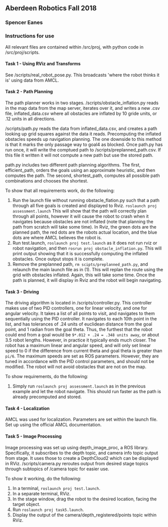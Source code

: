 ## Aberdeen Robotics Fall 2018  
### Spencer Eanes  

### Instructions for use  

All relevant files are contained within /src/proj, with python code in /src/proj/scripts.  

#### Task 1 - Using RViz and Transforms  
See /scripts/real\_robot\_pose.py. This broadcasts 'where the robot thinks it is' using data from AMCL.  

#### Task 2 - Path Planning  
The path planner works in two stages. /scripts/obstacle\_inflation.py reads in the map data from the map server, iterates over it, and writes a new .csv file, inflated\_data.csv where all obstacles are inflated by 10 gride units, or .12 units in all directions.  

/scripts/path.py reads the data from inflated\_data.csv, and creates a path looking up grid squares against the data it reads. Precomputing the inflated obstacles speeds up navigation planning. The one downside to this method is that it marks the only passage way to goal4 as blocked. Once path.py has run once, it will write the comptued path to /scripts/preplanned\_path.csv. If this file it written it will not compute a new path but use the stored path.  

path.py includes two different path planning algorithms. The first, efficient\_path, orders the goals using an approximate heuristic, and then computes the path. The second, shortest\_path, computes all possible path combinations and chooses the shortest.  

To show that all requirements work, do the following:  
1. Run the launch file without running obstacle\_flation.py such that a path through all five goals is created and displayed to Rviz. `roslaunch proj assessment.launch` This will show that the path will correctly plan through all points, however it will cause the robot to crash when it navigates because obstacles are not inflated (note that planning the path from scratch will take some time). In Rviz, the green dots are the planned path, the red dots are the robots actual location, and the blue dots are where AMCL believes the robot is.  
2. Run test.launch, `roslaunch proj test.launch` as it does not run rviz or robot navigation, and then `rosrun proj obstacle_inflation.py`. This will print output showing that it is successfully computing the inflated obstacles. Once output stops it is complete.  
3. Remove the preplanned path, `rm scipts/preplanned_path.py`, and relaunch the main launch file as in (1). This will replan the route using the grid with obstacles inflated. Again, this will take some time. Once the path is planned, it will display in Rviz and the robot will begin navigating.  

#### Task 3 - Driving  
The driving algorithm is located in /scripts/controller.py. This controller makes use of two PID controllers, one for linear velocity, and one for angular velocity. It takes a list of all points to visit, and navigates to them sequentially using the PID controller. It navigates to each 10th point in the list, and has tolerances of .24 units of euclidean distance from the goal point, and 1 radian from the goal theta. Thus, the furthest that the robot could end from a goal would be `9*.012 + .24 = .348 units away`, or about 3.5 robot lengths. However, in practice it typically ends much closer. The robot has a maximum linear and angular speed, and will only set linear speed to 0 if the difference from current theta and goal theta is greater than `pi/6`. The maximum speeds are set as ROS parameters. However, they are tuned in accordance with the PID control parameters, and should not be modified. The robot will not avoid obstacles that are not on the map.   

To show requirements, do the following:  
1. Simply run `roslaunch proj assessment.launch` as in the previous example and let the robot navigate. This should run faster as the path is already precomputed and stored. 

#### Task 4 - Localization  
AMCL was used for localization. Parameters are set within the launch file. Set up using the official AMCL documentation.  

#### Task 5 - Image Processing  
Image processing was set up using depth\_image\_proc, a ROS library. Specifically, it subscribes to the depth topic, and camera info topic output from stage. It uses those to create a DepthCloud2 which can be displayed in RViz. /scripts/camera.py reroutes output from desired stage topics through subtopics of /camera topic for easier use.  

To show it working, do the following:  
1. In a terminal, `roslaunch proj test.launch`.  
2. In a separate terminal, RViz.  
3. In the stage window, drag the robot to the desired location, facing the target object.  
4. Run `roslaunch proj task5.launch`.  
5. Display the output of the camera/depth_registered/points topic within RViz.  
